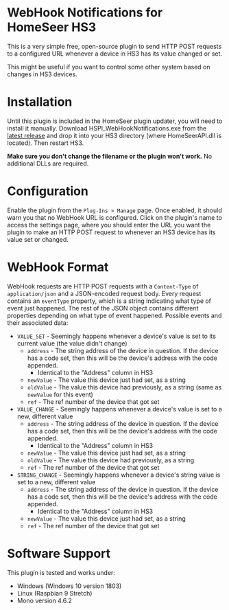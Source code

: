 # WebHook Notifications for HomeSeer HS3

This is a very simple free, open-source plugin to send HTTP POST requests to a configured URL whenever
a device in HS3 has its value changed or set.

This might be useful if you want to control some other system based on changes in HS3 devices.

# Installation

Until this plugin is included in the HomeSeer plugin updater, you will need to install it manually.
Download HSPI_WebHookNotifications.exe from the [latest release](https://github.com/DoctorMcKay/HSPI_WebHookNotifications/releases/latest)
and drop it into your HS3 directory (where HomeSeerAPI.dll is located). Then restart HS3.

**Make sure you don't change the filename or the plugin won't work.** No additional DLLs are required.

# Configuration

Enable the plugin from the `Plug-Ins > Manage` page. Once enabled, it should warn you that no WebHook URL is configured.
Click on the plugin's name to access the settings page, where you should enter the URL you want the plugin to make an
HTTP POST request to whenever an HS3 device has its value set or changed.

# WebHook Format

WebHook requests are HTTP POST requests with a `Content-Type` of `application/json` and a JSON-encoded request body. Every
request contains an `eventType` property, which is a string indicating what type of event just happened. The rest of the
JSON object contains different properties depending on what type of event happened. Possible events and their associated data:

- `VALUE_SET` - Seemingly happens whenever a device's value is set to its current value (the value didn't change)
	- `address` - The string address of the device in question. If the device has a code set, then this will be the device's address with the code appended.
		- Identical to the "Address" column in HS3
	- `newValue` - The value this device just had set, as a string
	- `oldValue` - The value this device had previously, as a string (same as `newValue` for this event)
	- `ref` - The ref number of the device that got set
- `VALUE_CHANGE` - Seemingly happens whenever a device's value is set to a new, different value
	- `address` - The string address of the device in question. If the device has a code set, then this will be the device's address with the code appended.
		- Identical to the "Address" column in HS3
	- `newValue` - The value this device just had set, as a string
	- `oldValue` - The value this device had previously, as a string
	- `ref` - The ref number of the device that got set
- `STRING_CHANGE` - Seemingly happens whenever a device's string value is set to a new, different value
	- `address` - The string address of the device in question. If the device has a code set, then this will be the device's address with the code appended.
		- Identical to the "Address" column in HS3
	- `newValue` - The value this device just had set, as a string
	- `ref` - The ref number of the device that got set

# Software Support

This plugin is tested and works under:

- Windows (Windows 10 version 1803)
- Linux (Raspbian 9 Stretch)
- Mono version 4.6.2
